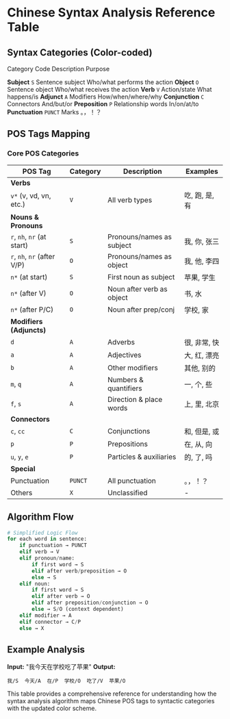 # Chinese Syntax Analysis Reference Table

## Syntax Categories (Color-coded)

 Category 	 Code 	 Description 	 Purpose 
            
 **Subject** 	 `S` 	 Sentence subject 	 Who/what performs the action 
 **Object** 	 `O` 	 Sentence object 	 Who/what receives the action 
 **Verb** 	 `V` 	 Action/state 	 What happens/is 
 **Adjunct** 	 `A` 	 Modifiers 	 How/when/where/why 
 **Conjunction** 	 `C` 	 Connectors 	 And/but/or 
 **Preposition** 	 `P` 	 Relationship words 	 In/on/at/to 
 **Punctuation** 	 `PUNCT` 	 Marks 	 。，！？ 

## POS Tags Mapping

### Core POS Categories

| POS Tag | Category | Description | Examples |
|---------|----------|-------------|----------|
| **Verbs** | | | |
| `v*` (v, vd, vn, etc.) | `V` | All verb types | 吃, 跑, 是, 有 |
| **Nouns & Pronouns** | | | |
| `r`, `nh`, `nr` (at start) | `S` | Pronouns/names as subject | 我, 你, 张三 |
| `r`, `nh`, `nr` (after V/P) | `O` | Pronouns/names as object | 我, 他, 李四 |
| `n*` (at start) | `S` | First noun as subject | 苹果, 学生 |
| `n*` (after V) | `O` | Noun after verb as object | 书, 水 |
| `n*` (after P/C) | `O` | Noun after prep/conj | 学校, 家 |
| **Modifiers (Adjuncts)** | | | |
| `d` | `A` | Adverbs | 很, 非常, 快 |
| `a` | `A` | Adjectives | 大, 红, 漂亮 |
| `b` | `A` | Other modifiers | 其他, 别的 |
| `m`, `q` | `A` | Numbers & quantifiers | 一, 个, 些 |
| `f`, `s` | `A` | Direction & place words | 上, 里, 北京 |
| **Connectors** | | | |
| `c`, `cc` | `C` | Conjunctions | 和, 但是, 或 |
| `p` | `P` | Prepositions | 在, 从, 向 |
| `u`, `y`, `e` | `P` | Particles & auxiliaries | 的, 了, 吗 |
| **Special** | | | |
| Punctuation | `PUNCT` | All punctuation | 。，！？ |
| Others | `X` | Unclassified | - |

## Algorithm Flow

```python
# Simplified Logic Flow
for each word in sentence:
    if punctuation → PUNCT
    elif verb → V
    elif pronoun/name:
        if first word → S
        elif after verb/preposition → O
        else → S
    elif noun:
        if first word → S
        elif after verb → O
        elif after preposition/conjunction → O
        else → S/O (context dependent)
    elif modifier → A
    elif connector → C/P
    else → X
```

## Example Analysis

**Input:** "我今天在学校吃了苹果"
**Output:**
```
我/S  今天/A  在/P  学校/O  吃了/V  苹果/O
```

This table provides a comprehensive reference for understanding how the syntax analysis algorithm maps Chinese POS tags to syntactic categories with the updated color scheme.